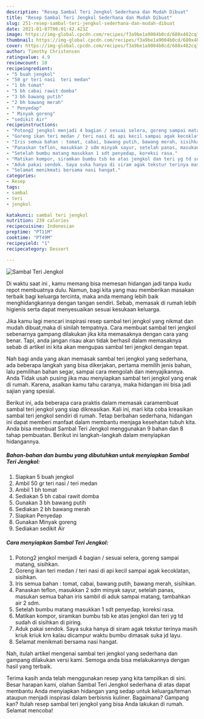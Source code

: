 ```yaml
---
description: "Resep Sambal Teri Jengkol Sederhana dan Mudah Dibuat"
title: "Resep Sambal Teri Jengkol Sederhana dan Mudah Dibuat"
slug: 251-resep-sambal-teri-jengkol-sederhana-dan-mudah-dibuat
date: 2021-01-07T06:01:42.423Z
image: https://img-global.cpcdn.com/recipes/f3a9be1a9004b0cd/680x482cq70/sambal-teri-jengkol-foto-resep-utama.jpg
thumbnail: https://img-global.cpcdn.com/recipes/f3a9be1a9004b0cd/680x482cq70/sambal-teri-jengkol-foto-resep-utama.jpg
cover: https://img-global.cpcdn.com/recipes/f3a9be1a9004b0cd/680x482cq70/sambal-teri-jengkol-foto-resep-utama.jpg
author: Timothy Christensen
ratingvalue: 4.9
reviewcount: 10
recipeingredient:
- "5 buah jengkol"
- "50 gr teri nasi  teri medan"
- "1 bh tomat"
- "5 bh cabai rawit domba"
- "3 bh bawang putih"
- "2 bh bawang merah"
- " Penyedap"
- " Minyak goreng"
- "sedikit Air"
recipeinstructions:
- "Potong2 jengkol menjadi 4 bagian / sesuai selera, goreng sampai matang, sisihkan."
- "Goreng ikan teri medan / teri nasi di api kecil sampai agak kecoklatan, sisihkan."
- "Iris semua bahan : tomat, cabai, bawang putih, bawang merah, sisihkan."
- "Panaskan teflon, masukkan 2 sdm minyak sayur, setelah panas, masukan semua bahan iris sambil di aduk sampai matang, tambahkan air 2 sdm."
- "Setelah bumbu matang masukkan 1 sdt penyedap, koreksi rasa."
- "Matikan kompor, siramkan bumbu tsb ke atas jengkol dan teri yg td sudah di sisihkan di piring."
- "Aduk pakai sendok. Saya suka hanya di siram agak tekstur terinya masih kriuk kriuk krn kalau dicampur waktu bumbu dimasak suka jd layu."
- "Selamat menikmati bersama nasi hangat."
categories:
- Resep
tags:
- sambal
- teri
- jengkol

katakunci: sambal teri jengkol 
nutrition: 239 calories
recipecuisine: Indonesian
preptime: "PT11M"
cooktime: "PT49M"
recipeyield: "1"
recipecategory: Dessert

---
```



![Sambal Teri Jengkol](https://img-global.cpcdn.com/recipes/f3a9be1a9004b0cd/680x482cq70/sambal-teri-jengkol-foto-resep-utama.jpg)

Di waktu  saat ini , kamu memang bisa memesan hidangan jadi tanpa kudu repot membuatnya dulu. Namun, bagi kita yang mau memberikan masakan terbaik bagi keluarga tercinta, maka anda memang lebih baik menghidangkannya dengan tangan sendiri. Sebab, memasak di rumah lebih higienis serta dapat menyesuaikan sesuai kesukaan keluarga.

Jika kamu lagi mencari inspirasi resep sambal teri jengkol yang nikmat dan mudah dibuat,maka di sinilah tempatnya. Cara membuat sambal teri jengkol  sebenarnya gampang dilakukan jika kita memasaknya dengan cara yang benar. Tapi, anda jangan risau akan tidak berhasil dalam memasaknya 
sebab di artikel ini kita akan mengupas sambal teri jengkol dengan tepat.  



Nah bagi anda yang akan memasak sambal teri jengkol yang sederhana, ada beberapa langkah yang bisa dikerjakan, pertama memilih jenis bahan, lalu pemilihan bahan segar, sampai cara mengolah dan menyajikannya. Anda Tidak usah pusing jika mau menyiapkan sambal teri jengkol yang enak di rumah. Karena, asalkan kamu  tahu caranya, maka hidangan ini bisa jadi sajian yang spesial.

Berikut ini, ada beberapa cara praktis  dalam memasak caramembuat sambal teri jengkol yang siap dikreasikan. Kali ini, mari kita coba kreasikan sambal teri jengkol sendiri di rumah. Tetap berbahan sederhana, hidangan ini dapat memberi manfaat dalam membantu menjaga kesehatan tubuh kita. Anda bisa membuat Sambal Teri Jengkol menggunakan 9 bahan dan 8 tahap pembuatan. Berikut ini langkah-langkah dalam menyiapkan hidangannya.

<!--inarticleads1-->

##### Bahan-bahan dan bumbu yang dibutuhkan untuk menyiapkan Sambal Teri Jengkol:

1. Siapkan 5 buah jengkol
1. Ambil 50 gr teri nasi / teri medan
1. Ambil 1 bh tomat
1. Sediakan 5 bh cabai rawit domba
1. Gunakan 3 bh bawang putih
1. Sediakan 2 bh bawang merah
1. Siapkan  Penyedap
1. Gunakan  Minyak goreng
1. Sediakan sedikit Air




<!--inarticleads2-->

##### Cara menyiapkan Sambal Teri Jengkol:

1. Potong2 jengkol menjadi 4 bagian / sesuai selera, goreng sampai matang, sisihkan.
1. Goreng ikan teri medan / teri nasi di api kecil sampai agak kecoklatan, sisihkan.
1. Iris semua bahan : tomat, cabai, bawang putih, bawang merah, sisihkan.
1. Panaskan teflon, masukkan 2 sdm minyak sayur, setelah panas, masukan semua bahan iris sambil di aduk sampai matang, tambahkan air 2 sdm.
1. Setelah bumbu matang masukkan 1 sdt penyedap, koreksi rasa.
1. Matikan kompor, siramkan bumbu tsb ke atas jengkol dan teri yg td sudah di sisihkan di piring.
1. Aduk pakai sendok. Saya suka hanya di siram agak tekstur terinya masih kriuk kriuk krn kalau dicampur waktu bumbu dimasak suka jd layu.
1. Selamat menikmati bersama nasi hangat.




Nah, itulah artikel mengenai  sambal teri jengkol  yang sederhana dan gampang dilakukan versi kami. Semoga anda bisa melakukannya dengan hasil yang terbaik. 

Terima kasih anda telah menggunakan resep yang kita tampilkan di sini. Besar harapan kami, olahan  Sambal Teri Jengkol sederhana di atas dapat membantu Anda menyiapkan hidangan yang sedap untuk keluarga/teman ataupun menjadi inspirasi dalam berbisnis kuliner. Bagaimana? Gampang kan? Itulah resep sambal teri jengkol yang bisa Anda lakukan di rumah. Selamat mencoba!

